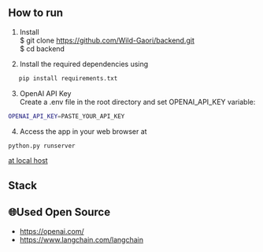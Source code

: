 

## How to run
1. Install</br>
$ git clone https://github.com/Wild-Gaori/backend.git</br>
$ cd backend

2. Install the required dependencies using</br>
```bash
   pip install requirements.txt
```

3. OpenAI API Key</br>
Create a .env file in the root directory and set OPENAI_API_KEY variable: </br>
```bash
OPENAI_API_KEY=PASTE_YOUR_API_KEY
```
4. Access the app in your web browser at 
```bash
python.py runserver
```
[at local host](http://localhost:8000/)

## Stack


## 🌐Used Open Source
- https://openai.com/
- https://www.langchain.com/langchain
